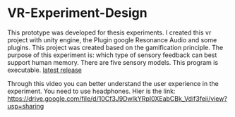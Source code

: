 # VR-Experiment-Design
This prototype was developed for thesis experiments. I created this vr project with unity engine, the Plugin google Resonance Audio and some plugins. This project was created based on the gamification principle. The purpose of this experiment is: which type of sensory feedback can best support human memory. There are five sensory models. This program is executable. [latest release](https://github.com/MomoVCHH/VR-Experiment-Design/releases/latest)

Through this video you can better understand the user experience in the experiment.
You need to use headphones.
Hier is the link: https://drive.google.com/file/d/10Cf3J9DwIkYRpI0XEabCBk_Vdif3feii/view?usp=sharing
